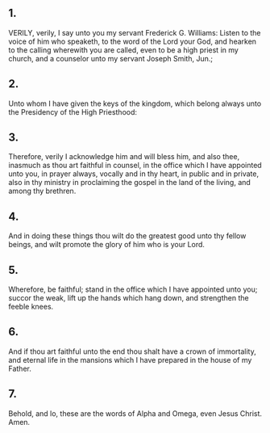 ## 1.
VERILY, verily, I say unto you my servant Frederick G. Williams: Listen to the voice of him who speaketh, to the word of the Lord your God, and hearken to the calling wherewith you are called, even to be a high priest in my church, and a counselor unto my servant Joseph Smith, Jun.;
## 2.
Unto whom I have given the keys of the kingdom, which belong always unto the Presidency of the High Priesthood:
## 3.
Therefore, verily I acknowledge him and will bless him, and also thee, inasmuch as thou art faithful in counsel, in the office which I have appointed unto you, in prayer always, vocally and in thy heart, in public and in private, also in thy ministry in proclaiming the gospel in the land of the living, and among thy brethren.
## 4.
And in doing these things thou wilt do the greatest good unto thy fellow beings, and wilt promote the glory of him who is your Lord.
## 5.
Wherefore, be faithful; stand in the office which I have appointed unto you; succor the weak, lift up the hands which hang down, and strengthen the feeble knees.
## 6.
And if thou art faithful unto the end thou shalt have a crown of immortality, and eternal life in the mansions which I have prepared in the house of my Father.
## 7.
Behold, and lo, these are the words of Alpha and Omega, even Jesus Christ. Amen.
